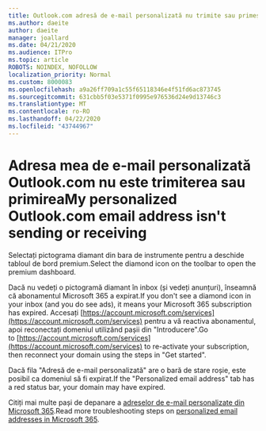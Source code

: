 ```yaml
---
title: Outlook.com adresă de e-mail personalizată nu trimite sau primește
ms.author: daeite
author: daeite
manager: joallard
ms.date: 04/21/2020
ms.audience: ITPro
ms.topic: article
ROBOTS: NOINDEX, NOFOLLOW
localization_priority: Normal
ms.custom: 8000083
ms.openlocfilehash: a9a26ff709a1c55f65118346e4f51fd6ac873745
ms.sourcegitcommit: 631cbb5f03e5371f0995e976536d24e9d13746c3
ms.translationtype: MT
ms.contentlocale: ro-RO
ms.lasthandoff: 04/22/2020
ms.locfileid: "43744967"
---
```

# <a name="my-personalized-outlookcom-email-address-isnt-sending-or-receiving"></a><span data-ttu-id="b1896-102">Adresa mea de e-mail personalizată Outlook.com nu este trimiterea sau primirea</span><span class="sxs-lookup"><span data-stu-id="b1896-102">My personalized Outlook.com email address isn't sending or receiving</span></span>

<span data-ttu-id="b1896-103">Selectați pictograma diamant din bara de instrumente pentru a deschide tabloul de bord premium.</span><span class="sxs-lookup"><span data-stu-id="b1896-103">Select the diamond icon on the toolbar to open the premium dashboard.</span></span>

<span data-ttu-id="b1896-104">Dacă nu vedeți o pictogramă diamant în inbox (și vedeți anunțuri), înseamnă că abonamentul Microsoft 365 a expirat.</span><span class="sxs-lookup"><span data-stu-id="b1896-104">If you don't see a diamond icon in your inbox (and you do see ads), it means your Microsoft 365 subscription has expired.</span></span> <span data-ttu-id="b1896-105">Accesați [https://account.microsoft.com/services](https://account.microsoft.com/services) pentru a vă reactiva abonamentul, apoi reconectați domeniul utilizând pașii din "Introducere".</span><span class="sxs-lookup"><span data-stu-id="b1896-105">Go to [https://account.microsoft.com/services](https://account.microsoft.com/services) to re-activate your subscription, then reconnect your domain using the steps in "Get started".</span></span>

<span data-ttu-id="b1896-106">Dacă fila "Adresă de e-mail personalizată" are o bară de stare roșie, este posibil ca domeniul să fi expirat.</span><span class="sxs-lookup"><span data-stu-id="b1896-106">If the "Personalized email address" tab has a red status bar, your domain may have expired.</span></span>

<span data-ttu-id="b1896-107">Citiți mai multe pași de depanare a [adreselor de e-mail personalizate din Microsoft 365](https://support.office.com/article/75416a58-b225-4c02-8c07-8979403b427b?wt.mc_id=Office_Outlook_com_Alchemy).</span><span class="sxs-lookup"><span data-stu-id="b1896-107">Read more troubleshooting steps on [personalized email addresses in Microsoft 365](https://support.office.com/article/75416a58-b225-4c02-8c07-8979403b427b?wt.mc_id=Office_Outlook_com_Alchemy).</span></span>